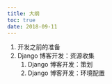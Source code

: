 ```yaml
---
title: 大纲
toc: true
date: 2018-09-11
---
```

1. 开发之前的准备
2. Django 博客开发：资源收集
   1. Django 博客开发：策划
   2. Django 博客开发：环境配置
